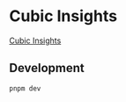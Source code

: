 # Cubic Insights

[Cubic Insights](https://cubic-insights.com)

## Development

```bash
pnpm dev
```
